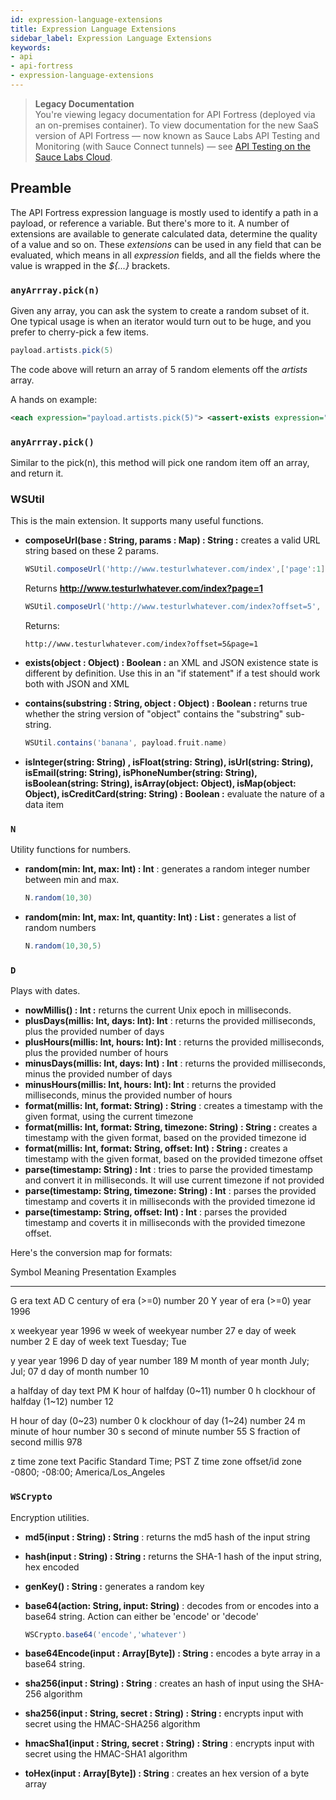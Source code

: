 ```yaml
---
id: expression-language-extensions
title: Expression Language Extensions
sidebar_label: Expression Language Extensions
keywords:
- api
- api-fortress
- expression-language-extensions
---
```


<head>
  <meta name="robots" content="noindex" />
</head>

> **Legacy Documentation**<br/>You're viewing legacy documentation for API Fortress (deployed via an on-premises container). To view documentation for the new SaaS version of API Fortress &#8212; now known as Sauce Labs API Testing and Monitoring (with Sauce Connect tunnels) &#8212; see [API Testing on the Sauce Labs Cloud](/api-testing/).

## Preamble

The API Fortress expression language is mostly used to identify a path in a payload, or reference a variable. But there's more to it. A number of extensions are available to generate calculated data, determine the quality of a value and so on. These _extensions_ can be used in any field that can be evaluated, which means in all _expression_ fields, and all the fields where the value is wrapped in the _${...}_ brackets.

### `anyArrray.pick(n)`

Given any array, you can ask the system to create a random subset of it. One typical usage is when an iterator would turn out to be huge, and you prefer to cherry-pick a few items.

```groovy
payload.artists.pick(5)
```

The code above will return an array of 5 random elements off the _artists_ array.

A hands on example:

```xml
<each expression="payload.artists.pick(5)"> <assert-exists expression="_1.href" /> <assert-exists expression="_1.id" /> ... </each>
```

### `anyArrray.pick()`

Similar to the pick(n), this method will pick one random item off an array, and return it.

### WSUtil

This is the main extension. It supports many useful functions.

- **composeUrl(base : String, params : Map) : String :** creates a valid URL string based on these 2 params.

  ```groovy
  WSUtil.composeUrl('http://www.testurlwhatever.com/index',['page':1] )
  ```

  Returns **http://www.testurlwhatever.com/index?page=1**

  ```groovy
  WSUtil.composeUrl('http://www.testurlwhatever.com/index?offset=5', ['page':1] )
  ```

  Returns:

  ```
  http://www.testurlwhatever.com/index?offset=5&page=1
  ```

- **exists(object : Object) : Boolean :** an XML and JSON existence state is different by definition. Use this in an "if statement" if a test should work both with JSON and XML
- **contains(substring : String, object : Object) : Boolean :** returns true whether the string version of "object" contains the "substring" sub-string.

  ```groovy
  WSUtil.contains('banana', payload.fruit.name)
  ```

- **isInteger(string: String) , isFloat(string: String), isUrl(string: String), isEmail(string: String), isPhoneNumber(string: String), isBoolean(string: String), isArray(object: Object), isMap(object: Object), isCreditCard(string: String) : Boolean :** evaluate the nature of a data item

### `N`

Utility functions for numbers.

- **random(min: Int, max: Int) : Int** : generates a random integer number between min and max.

  ```groovy
  N.random(10,30)
  ```

- **random(min: Int, max: Int, quantity: Int) : List :** generates a list of random numbers

  ```groovy
  N.random(10,30,5)
  ```

### `D`

Plays with dates.

- **nowMillis() : Int :** returns the current Unix epoch in milliseconds.
- **plusDays(millis: Int, days: Int): Int** : returns the provided milliseconds, plus the provided number of days
- **plusHours(millis: Int, hours: Int): Int** : returns the provided milliseconds, plus the provided number of hours
- **minusDays(millis: Int, days: Int) : Int** : returns the provided milliseconds, minus the provided number of days
- **minusHours(millis: Int, hours: Int): Int** : returns the provided milliseconds, minus the provided number of hours
- **format(millis: Int, format: String) : String** : creates a timestamp with the given format, using the current timezone
- **format(millis: Int, format: String, timezone: String) : String :** creates a timestamp with the given format, based on the provided timezone id
- **format(millis: Int, format: String, offset: Int) : String :** creates a timestamp with the given format, based on the provided timezone offset
- **parse(timestamp: String) : Int** : tries to parse the provided timestamp and convert it in milliseconds. It will use current timezone if not provided
- **parse(timestamp: String, timezone: String) : Int** : parses the provided timestamp and coverts it in milliseconds with the provided timezone id
- **parse(timestamp: String, offset: Int) : Int** : parses the provided timestamp and coverts it in milliseconds with the provided timezone offset.

Here's the conversion map for formats:

Symbol Meaning Presentation Examples

---

G era text AD
C century of era (>=0) number 20
Y year of era (>=0) year 1996

x weekyear year 1996
w week of weekyear number 27
e day of week number 2
E day of week text Tuesday; Tue

y year year 1996
D day of year number 189
M month of year month July; Jul; 07
d day of month number 10

a halfday of day text PM
K hour of halfday (0~11) number 0
h clockhour of halfday (1~12) number 12

H hour of day (0~23) number 0
k clockhour of day (1~24) number 24
m minute of hour number 30
s second of minute number 55
S fraction of second millis 978

z time zone text Pacific Standard Time; PST
Z time zone offset/id zone -0800; -08:00; America/Los_Angeles

### `WSCrypto`

Encryption utilities.

- **md5(input : String) : String** : returns the md5 hash of the input string
- **hash(input : String) : String :** returns the SHA-1 hash of the input string, hex encoded
- **genKey() : String :** generates a random key
- **base64(action: String, input: String)** : decodes from or encodes into a base64 string. Action can either be 'encode' or 'decode'

  ```groovy
  WSCrypto.base64('encode','whatever')
  ```

- **base64Encode(input : Array\[Byte\]) : String :** encodes a byte array in a base64 string.
- **sha256(input : String) : String** : creates an hash of input using the SHA-256 algorithm
- **sha256(input : String, secret : String) : String :** encrypts input with secret using the HMAC-SHA256 algorithm
- **hmacSha1(input : String, secret : String) : String** : encrypts input with secret using the HMAC-SHA1 algorithm
- **toHex(input : Array\[Byte\]) : String** : creates an hex version of a byte array
